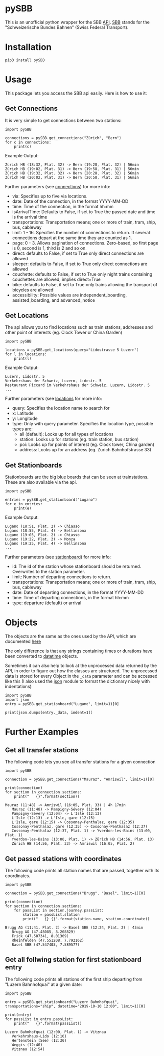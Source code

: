 # pySBB

This is an unofficial python wrapper for the SBB [API](https://transport.opendata.ch/docs.html). [SBB](https://www.sbb.ch) stands for the "Schweizerische Bundes Bahnen" (Swiss Federal Transport).

# Installation
`pip3 install pySBB`

# Usage
This package lets you access the SBB api easily. Here is how to use it:

## Get Connections
It is very simple to get connections between two stations:
```
import pySBB

connections = pySBB.get_connections("Zürich", "Bern")
for c in connections:
	print(c)
```
Example Output:
```
Zürich HB (18:32, Plat. 32) -> Bern (19:28, Plat. 32) | 56min
Zürich HB (19:02, Plat. 31) -> Bern (19:58, Plat. 31) | 56min
Zürich HB (19:32, Plat. 32) -> Bern (20:28, Plat. 32) | 56min
Zürich HB (20:02, Plat. 31) -> Bern (20:58, Plat. 31) | 56min
```
Further parameters (see [connections](https://transport.opendata.ch/docs.html#connections)) for more info:
- via: Specifies up to five via locations.
- date: Date of the connection, in the format YYYY-MM-DD
- time: Time of the connection, in the format hh:mm
- isArrivalTime: Defaults to False, if set to True the passed date and time is the arrival time
- transportations: Transportation means; one or more of train, tram, ship, bus, cableway
- limit: 1 - 16. Specifies the number of connections to return. If several connections depart at the same time they are counted as 1.
- page: 0 - 3. Allows pagination of connections. Zero-based, so first page is 0, second is 1, third is 2 and so on.
- direct: defaults to False, if set to True only direct connections are allowed
- sleeper: defaults to False, if set to True only direct connections are allowed
- couchette: defaults to False, if set to True only night trains containing couchettes are allowed, implies direct=True
- bike: defaults to False, if set to True only trains allowing the transport of bicycles are allowed
- accessibility: Possible values are independent_boarding, assisted_boarding, and advanced_notice

## Get Locations
The api allows you to find locations such as train stations, addresses and other point of interests (eg. Clock Tower or China Garden)
```
import pySBB

locations = pySBB.get_locations(query="Lidostrasse 5 Luzern")
for l in locations:
    print(l)
```
Example Output:
```
Luzern, Lidostr. 5
Verkehrshaus der Schweiz, Luzern, Lidostr. 5
Restaurant Piccard im Verkehrshaus der Schweiz, Luzern, Lidostr. 5
...
```
Further parameters (see [locations](https://transport.opendata.ch/docs.html#locations) for more info:
- query: Specifies the location name to search for
- x: Latitude
- y: Longitude
- type: Only with query parameter. Specifies the location type, possible types are:
	* all (default): Looks up for all types of locations
	* station: Looks up for stations (eg. train station, bus station)
	* poi: Looks up for points of interest (eg. Clock tower, China garden)
	* address: Looks up for an address (eg. Zurich Bahnhofstrasse 33)

## Get Stationboards
Stationboards are the big blue boards that can be seen at trainstations. These are also available via the api.
```
import pySBB

entries = pySBB.get_stationboard("Lugano")
for e in entries:
    print(e)
```
Example Output:
```
Lugano (18:51, Plat. 2) -> Chiasso
Lugano (18:55, Plat. 4) -> Bellinzona
Lugano (19:05, Plat. 2) -> Chiasso
Lugano (19:22, Plat. 2) -> Monza
Lugano (19:25, Plat. 4) -> Bellinzona
...
```
Further parameters (see [stationboard](https://transport.opendata.ch/docs.html#stationboard)) for more info:
- id: The id of the station whose stationboard should be returned. Overwrites to the station parameter.
- limit: Number of departing connections to return.
- transportations: Transportation means; one or more of train, tram, ship, bus, cableway
- date: Date of departing connections, in the format YYYY-MM-DD
- time: Time of departing connections, in the format hh:mm
- type: departure (default) or arrival

# Objects
The objects are the same as the ones used by the API, which are documented [here](https://transport.opendata.ch/docs.html#api-objects)

The only difference is that any strings containing times or durations have been converted to [datetime](https://docs.python.org/3/library/datetime.html) objects.

Sometimes it can also help to look at the unprocessed data returned by the API, in order to figure out how the classes are structured. The unprocessed data is stored for every Object in the `_data` parameter and can be accessed like this (I also used the [json](https://docs.python.org/3.5/library/json.html) module to format the dictionary nicely with indentations)
```
import pySBB
import json
entry = pySBB.get_stationboard("Lugano", limit=1)[0]

print(json.dumps(entry._data, indent=1))
```

# Further Examples
## Get all transfer stations
The following code lets you see all transfer stations for a given connection
```
import pySBB

connection = pySBB.get_connections("Mauraz", "Amriswil", limit=1)[0]

print(connection)
for section in connection.sections:
    print("   {}".format(section))
```
```
Mauraz (11:48) -> Amriswil (16:05, Plat. 33) | 4h 17min
   Mauraz (11:48) -> Pampigny-Sévery (12:04)
   Pampigny-Sévery (12:04) -> L'Isle (12:13)
   L'Isle (12:13) -> L'Isle, gare (12:15)
   L'Isle, gare (12:15) -> Cossonay-Penthalaz, gare (12:35)
   Cossonay-Penthalaz, gare (12:35) -> Cossonay-Penthalaz (12:37)
   Cossonay-Penthalaz (12:37, Plat. 1) -> Yverdon-les-Bains (13:00, Plat. 1)
   Yverdon-les-Bains (13:00, Plat. 1) -> Zürich HB (14:56, Plat. 13)
   Zürich HB (14:56, Plat. 33) -> Amriswil (16:05, Plat. 2)
```

## Get passed stations with coordinates
The following code prints all station names that are passed, together with its coordinates.
```
import pySBB

connection = pySBB.get_connections("Brugg", "Basel", limit=1)[0]

print(connection)
for section in connection.sections:
    for passList in section.journey.passList:
        station = passList.station
        print("   {} {}".format(station.name, station.coordinate))
```

```
Brugg AG (11:41, Plat. 2) -> Basel SBB (12:24, Plat. 2) | 43min
   Brugg AG (47.48085, 8.208829)
   Frick (47.507341, 8.01309)
   Rheinfelden (47.551208, 7.792162)
   Basel SBB (47.547403, 7.589577)
```

## Get all follwing station for first stationboard entry
The following code prints all stations of the first ship departing from "Luzern Bahnhofquai" at a given date:
```
import pySBB

entry = pySBB.get_stationboard("Luzern Bahnhofquai", transportations="ship", datetime="2019-10-10 12:00", limit=1)[0]

print(entry)
for passList in entry.passList:
    print("   {}".format(passList))
```

```
Luzern Bahnhofquai (12:00, Plat. 1) -> Vitznau
   Verkehrshaus-Lido (12:10)
   Hertenstein (See) (12:30)
   Weggis (12:40)
   Vitznau (12:54)
```